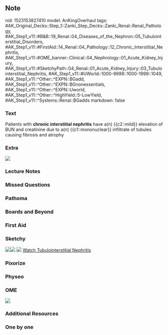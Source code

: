 ## Note
nid: 1523153827410
model: AnKingOverhaul
tags: #AK_Original_Decks::Step_1::Zanki_Step_Decks::Zanki_Renal::Renal_Pathology, #AK_Step1_v11::#B&B::19_Renal::04_Diseases_of_the_Nephron::05_Tubulointerstitial_Disorders, #AK_Step1_v11::#FirstAid::14_Renal::04_Pathology::12_Chronic_Interstitial_Nephritis, #AK_Step1_v11::#OME_banner::Clinical::04_Nephrology::01_Acute_Kidney_Injury, #AK_Step1_v11::#SketchyPath::04_Renal::01_Acute_Kidney_Injury::03_Tubulointerstitial_Nephritis, #AK_Step1_v11::#UWorld::1000-9999::1000-1999::1049, #AK_Step1_v11::^Other::^EXPN::BGadd, #AK_Step1_v11::^Other::^EXPN::BGnonessentials, #AK_Step1_v11::^Other::^EXPN::Uworld, #AK_Step1_v11::^Other::^HighYield::5-LowYield, #AK_Step1_v11::^Systems::Renal::BGadds
markdown: false

### Text
Patients with <b>chronic interstitial nephritis</b> have a(n)
{{c2::mild}} elevation of BUN and creatinine due to a(n)
{{c1::mononuclear}} infiltrate of tubules causing fibrosis and
atrophy

### Extra
<img src="paste-562340068065281.jpg">

### Lecture Notes


### Missed Questions


### Pathoma


### Boards and Beyond


### First Aid


### Sketchy
<img src=
"Screen%20Shot%202019-10-31%20at%203.36.53%20PM_1566160514431.png"><img src="Screen%20Shot%202019-10-31%20at%203.36.28%20PM_1566160514431.png">
<img src="Screen%20Shot%202019-12-28%20at%206.29.28%20PM.JPG">
<a href=
"https://dashboard.sketchy.com/study/medical/courses/medical-pathophysiology/units/medical-pathophysiology-renal/videos/medical-pathophysiology-renal-acute-kidney-injury-tubulointerstitial-nephritis?utm_source=anki&utm_medium=partnership&utm_campaign=february_update&utm_content=medical">
Watch Tubulointerstitial Nephritis</a>

### Pixorize


### Physeo


### OME
<div class="ome-widget">
  <a href=
  "https://onlinemeded.org/spa/nephrology/acute-kidney-injury/acquire?ref=anki">
  <img src="_OME_AnkiFlashcards_Lesson_6.png"></a>
</div>

### Additional Resources


### One by one

